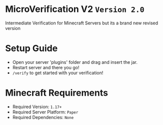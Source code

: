 # MicroVerification V2 `Version 2.0`
Intermediate Verification for Minecraft Servers but its a brand new revised version

# Setup Guide
- Open your server 'plugins' folder and drag and insert the jar.
- Restart server and there you go!
- `/verify` to get started with your verification!

# Minecraft Requirements
- Required Version: `1.17+`
- Required Server Platform: `Paper`
- Required Dependencies: `None`
